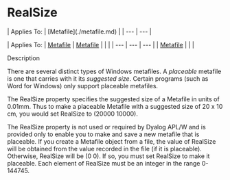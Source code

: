 




<h1 class="heading"><span class="name">RealSize</span></h1>
| Applies To: | [Metafile](./metafile.md) |
| --- | ---  |

| Applies To: | [Metafile](./metafile.md) | [Metafile](./metafile.md) |  |  |
| --- | --- | ---  |
| [Metafile](./metafile.md) |  |  |


Description


There are several distinct types of Windows metafiles. A *placeable* metafile is one that carries with it its *suggested size*. Certain programs (such as Word for Windows) only support placeable metafiles.


The RealSize property specifies the suggested size of a Metafile in units of 0.01mm. Thus to make a placeable Metafile with a suggested size of 20 x 10 cm, you would set RealSize to (20000 10000).


The RealSize property is not used or required by Dyalog APL/W and is provided only to enable you to make and save a new metafile that is placeable. If you create a Metafile object from a file, the value of RealSize will be obtained from the value recorded in the file (if it is placeable). Otherwise, RealSize will be (0 0). If so, you must set RealSize to make it placeable. Each element of RealSize must be an integer in the range 0-144745.




